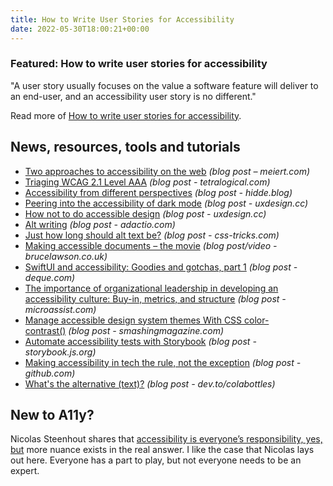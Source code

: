 ```yaml
---
title: How to Write User Stories for Accessibility
date: 2022-05-30T18:00:21+00:00
---
```


### Featured: How to write user stories for accessibility

"A user story usually focuses on the value a software feature will deliver to an end-user, and an accessibility user story is no different."

Read more of [How to write user stories for accessibility](https://tetralogical.com/blog/2022/05/26/how-to-write-user-stories-for-accessibility/).

## News, resources, tools and tutorials

- [Two approaches to accessibility on the web](https://meiert.com/en/blog/active-and-passive-accessibility/) *(blog post – meiert.com)*
- [Triaging WCAG 2.1 Level AAA](https://tetralogical.com/blog/2022/05/20/triaging-wcag-level-aaa/) *(blog post - tetralogical.com)*
- [Accessibility from different perspectives](https://hidde.blog/a11y-perspectives/) *(blog post - hidde.blog)*
- [Peering into the accessibility of dark mode](https://uxdesign.cc/peering-into-the-accessibility-of-dark-mode-ab1237b68265) *(blog post - uxdesign.cc)*
- [How not to do accessible design](https://uxdesign.cc/how-not-to-do-accessible-design-c83f24d2b1ab) *(blog post - uxdesign.cc)*
- [Alt writing](https://adactio.com/journal/19106) *(blog post - adactio.com)*
- [Just how long should alt text be?](https://css-tricks.com/just-how-long-should-alt-text-be/) *(blog post - css-tricks.com)*
- [Making accessible documents – the movie](https://brucelawson.co.uk/2022/making-accessible-documents-the-movie/) *(blog post/video - brucelawson.co.uk)*
- [SwiftUI and accessibility: Goodies and gotchas, part 1](https://www.deque.com/blog/swiftui-accessibility-goodies-gotchas-part-1/) *(blog post - deque.com)*
- [The importance of organizational leadership in developing an accessibility culture: Buy-in, metrics, and structure](https://www.microassist.com/digital-accessibility/organizational_leadership_accessibility/) *(blog post - microassist.com)*
- [Manage accessible design system themes With CSS color-contrast()](https://www.smashingmagazine.com/2022/05/accessible-design-system-themes-css-color-contrast/) *(blog post - smashingmagazine.com)*
- [Automate accessibility tests with Storybook](https://storybook.js.org/blog/automate-accessibility-tests-with-storybook/) *(blog post - storybook.js.org)*
- [Making accessibility in tech the rule, not the exception](https://github.com/readme/stories/marcy-sutton) *(blog post - github.com)*
- [What's the alternative (text)?](https://dev.to/colabottles/whats-the-alternative-text-11m) *(blog post - dev.to/colabottles)*

## New to A11y?

Nicolas Steenhout shares that [accessibility is everyone’s responsibility, yes, but](https://incl.ca/accessibility-is-everyones-responsibility-yes-but/) more nuance exists in the real answer. I like the case that Nicolas lays out here. Everyone has a part to play, but not everyone needs to be an expert.
